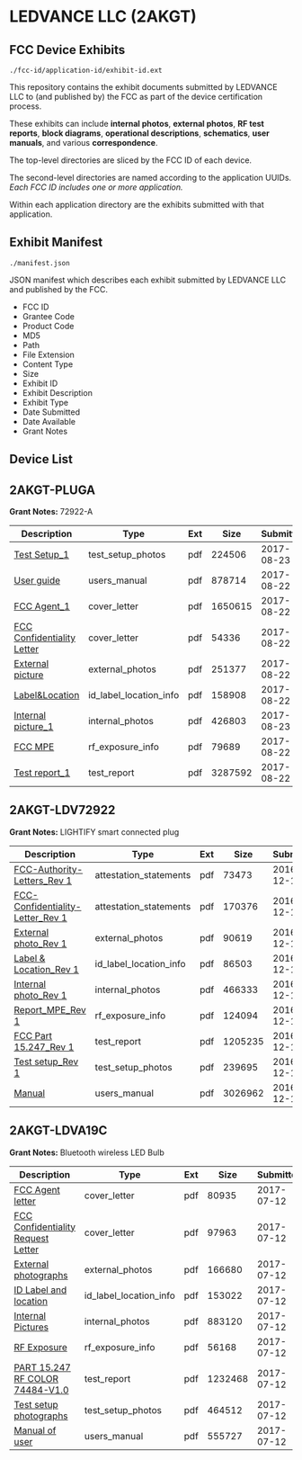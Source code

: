 # LEDVANCE LLC (2AKGT)
## FCC Device Exhibits

```
./fcc-id/application-id/exhibit-id.ext
```

This repository contains the exhibit documents submitted by LEDVANCE LLC to (and published by) the FCC as part of the device certification process.

These exhibits can include **internal photos**, **external photos**, **RF test reports**, **block diagrams**, **operational descriptions**, **schematics**, **user manuals**, and various **correspondence**.

The top-level directories are sliced by the FCC ID of each device.

The second-level directories are named according to the application UUIDs. *Each FCC ID includes one or more application.*

Within each application directory are the exhibits submitted with that application. 

## Exhibit Manifest

```
./manifest.json
```

JSON manifest which describes each exhibit submitted by LEDVANCE LLC and published by the FCC.

- FCC ID
- Grantee Code
- Product Code
- MD5
- Path
- File Extension
- Content Type
- Size
- Exhibit ID
- Exhibit Description
- Exhibit Type
- Date Submitted
- Date Available
- Grant Notes

## Device List
## 2AKGT-PLUGA
**Grant Notes:** 72922-A

| Description | Type | Ext | Size | Submitted | Available |
| ----------- | ---- | --- | ---- | --------- | --------- |
| [Test Setup_1](2AKGT-PLUGA/bd4138078239d5155f9a9de733e0f591/3523365.pdf) | test_setup_photos | pdf | 224506 | 2017-08-23 | 2017-08-23 |
| [User guide](2AKGT-PLUGA/bd4138078239d5155f9a9de733e0f591/3521053.pdf) | users_manual | pdf | 878714 | 2017-08-22 | 2017-08-23 |
| [FCC Agent_1](2AKGT-PLUGA/bd4138078239d5155f9a9de733e0f591/3520969.pdf) | cover_letter | pdf | 1650615 | 2017-08-22 | 2017-08-23 |
| [FCC Confidentiality Letter](2AKGT-PLUGA/bd4138078239d5155f9a9de733e0f591/3521008.pdf) | cover_letter | pdf | 54336 | 2017-08-22 | 2017-08-23 |
| [External picture](2AKGT-PLUGA/bd4138078239d5155f9a9de733e0f591/3521014.pdf) | external_photos | pdf | 251377 | 2017-08-22 | 2017-08-23 |
| [Label&Location](2AKGT-PLUGA/bd4138078239d5155f9a9de733e0f591/3521024.pdf) | id_label_location_info | pdf | 158908 | 2017-08-22 | 2017-08-23 |
| [Internal picture_1](2AKGT-PLUGA/bd4138078239d5155f9a9de733e0f591/3523364.pdf) | internal_photos | pdf | 426803 | 2017-08-23 | 2017-08-23 |
| [FCC MPE](2AKGT-PLUGA/bd4138078239d5155f9a9de733e0f591/3521033.pdf) | rf_exposure_info | pdf | 79689 | 2017-08-22 | 2017-08-23 |
| [Test report_1](2AKGT-PLUGA/bd4138078239d5155f9a9de733e0f591/3521040.pdf) | test_report | pdf | 3287592 | 2017-08-22 | 2017-08-23 |
## 2AKGT-LDV72922
**Grant Notes:** LIGHTIFY smart connected plug

| Description | Type | Ext | Size | Submitted | Available |
| ----------- | ---- | --- | ---- | --------- | --------- |
| [FCC-Authority-Letters_Rev 1](2AKGT-LDV72922/040a200a7e49ff51419089d4f70477f4/3226219.pdf) | attestation_statements | pdf | 73473 | 2016-12-13 | 2016-12-15 |
| [FCC-Confidentiality-Letter_Rev 1](2AKGT-LDV72922/040a200a7e49ff51419089d4f70477f4/3226220.pdf) | attestation_statements | pdf | 170376 | 2016-12-13 | 2016-12-15 |
| [External photo_Rev 1](2AKGT-LDV72922/040a200a7e49ff51419089d4f70477f4/3226212.pdf) | external_photos | pdf | 90619 | 2016-12-13 | 2016-12-15 |
| [Label & Location_Rev 1](2AKGT-LDV72922/040a200a7e49ff51419089d4f70477f4/3226213.pdf) | id_label_location_info | pdf | 86503 | 2016-12-13 | 2016-12-15 |
| [Internal photo_Rev 1](2AKGT-LDV72922/040a200a7e49ff51419089d4f70477f4/3226214.pdf) | internal_photos | pdf | 466333 | 2016-12-13 | 2016-12-15 |
| [Report_MPE_Rev 1](2AKGT-LDV72922/040a200a7e49ff51419089d4f70477f4/3226217.pdf) | rf_exposure_info | pdf | 124094 | 2016-12-13 | 2016-12-15 |
| [FCC Part 15.247_Rev 1](2AKGT-LDV72922/040a200a7e49ff51419089d4f70477f4/3226215.pdf) | test_report | pdf | 1205235 | 2016-12-13 | 2016-12-15 |
| [Test setup_Rev 1](2AKGT-LDV72922/040a200a7e49ff51419089d4f70477f4/3226216.pdf) | test_setup_photos | pdf | 239695 | 2016-12-13 | 2016-12-15 |
| [Manual](2AKGT-LDV72922/040a200a7e49ff51419089d4f70477f4/3226218.pdf) | users_manual | pdf | 3026962 | 2016-12-13 | 2016-12-15 |
## 2AKGT-LDVA19C
**Grant Notes:** Bluetooth wireless LED Bulb

| Description | Type | Ext | Size | Submitted | Available |
| ----------- | ---- | --- | ---- | --------- | --------- |
| [FCC Agent letter](2AKGT-LDVA19C/257c5a821fce18b2ca69ea5a37314822/3460874.pdf) | cover_letter | pdf | 80935 | 2017-07-12 | 2017-07-12 |
| [FCC Confidentiality Request Letter](2AKGT-LDVA19C/257c5a821fce18b2ca69ea5a37314822/3460875.pdf) | cover_letter | pdf | 97963 | 2017-07-12 | 2017-07-12 |
| [External photographs](2AKGT-LDVA19C/257c5a821fce18b2ca69ea5a37314822/3460883.pdf) | external_photos | pdf | 166680 | 2017-07-12 | 2017-07-12 |
| [ID Label and location](2AKGT-LDVA19C/257c5a821fce18b2ca69ea5a37314822/3460879.pdf) | id_label_location_info | pdf | 153022 | 2017-07-12 | 2017-07-12 |
| [Internal Pictures](2AKGT-LDVA19C/257c5a821fce18b2ca69ea5a37314822/3460884.pdf) | internal_photos | pdf | 883120 | 2017-07-12 | 2017-07-12 |
| [RF Exposure](2AKGT-LDVA19C/257c5a821fce18b2ca69ea5a37314822/3460881.pdf) | rf_exposure_info | pdf | 56168 | 2017-07-12 | 2017-07-12 |
| [PART 15.247 RF COLOR 74484-V1.0](2AKGT-LDVA19C/257c5a821fce18b2ca69ea5a37314822/3460882.pdf) | test_report | pdf | 1232468 | 2017-07-12 | 2017-07-12 |
| [Test setup photographs](2AKGT-LDVA19C/257c5a821fce18b2ca69ea5a37314822/3460885.pdf) | test_setup_photos | pdf | 464512 | 2017-07-12 | 2017-07-12 |
| [Manual of user](2AKGT-LDVA19C/257c5a821fce18b2ca69ea5a37314822/3460880.pdf) | users_manual | pdf | 555727 | 2017-07-12 | 2017-07-12 |
